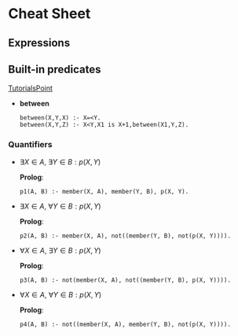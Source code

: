 # Cheat Sheet

## Expressions

## Built-in predicates

[TutorialsPoint](https://www.tutorialspoint.com/prolog/prolog_built_in_predicates.htm#)

- **between**
	```
	between(X,Y,X) :- X=<Y.
	between(X,Y,Z) :- X<Y,X1 is X+1,between(X1,Y,Z).
	```
 
 ### Quantifiers
 
 - $\exists X \in A, \ \exists Y \in B: p(X, Y)$
 
 	**Prolog**:
 	```
	p1(A, B) :- member(X, A), member(Y, B), p(X, Y).
	```

-  $\exists X \in A, \ \forall Y \in B: p(X, Y)$
	
	**Prolog**:
	```
	p2(A, B) :- member(X, A), not((member(Y, B), not(p(X, Y)))).
	```
	
- $\forall X \in A, \ \exists Y \in B: p(X, Y)$
	
	**Prolog**:
	```
	p3(A, B) :- not(member(X, A), not((member(Y, B), p(X, Y)))).
	```

- $\forall X \in A, \ \forall Y \in B: p(X, Y)$

	**Prolog**:
	```
	p4(A, B) :- not((member(X, A), member(Y, B), not(p(X, Y)))).
	```
